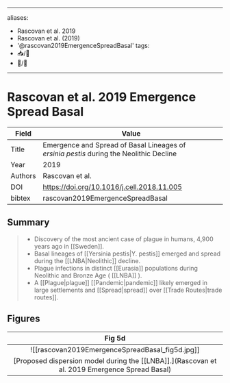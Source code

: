 
---
aliases:
  - Rascovan et al. 2019
  - Rascovan et al. (2019)
  - '@rascovan2019EmergenceSpreadBasal'
tags: 
  - 📥/📰 
  - 📝/🌱 
---

# Rascovan et al. 2019 Emergence Spread Basal

| Field   | Value                                                                                        |
| ------- | -------------------------------------------------------------------------------------------- |
| Title   | Emergence and Spread of Basal Lineages of <i>ersinia pestis</i> during the Neolithic Decline |
| Year    | 2019                                                                                         |
| Authors | Rascovan et al.                                                                              |
| DOI     | <https://doi.org/10.1016/j.cell.2018.11.005>                                                 |
| bibtex  | rascovan2019EmergenceSpreadBasal                                                             | 

## Summary

>* Discovery of the most ancient case of plague in humans, 4,900 years ago in [[Sweden]].
>* Basal lineages of [[Yersinia pestis|Y. pestis]] emerged and spread during the [[LNBA|Neolithic]] decline.
>* Plague infections in distinct [[Eurasia]] populations during Neolithic and Bronze Age  ( [[LNBA]] ).
>* A [[Plague|plague]] [[Pandemic|pandemic]] likely emerged in large settlements and [[Spread|spread]] over [[Trade Routes|trade routes]].
>
## Figures


|    Fig 5d                                       |
|:--------------------------------------------:|
| ![[rascovan2019EmergenceSpreadBasal_fig5d.jpg]] |
| [Proposed dispersion model during the [[LNBA]].](Rascovan et al. 2019 Emergence Spread Basal) |